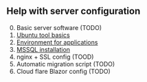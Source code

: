 ## Help with server configuration
0. Basic server software (TODO)
1. [Ubuntu tool basics](https://github.com/Zonit/Documentation/blob/main/Server/Install.md)
2. [Environment for applications](https://github.com/Zonit/Documentation/blob/main/Server/Environment.md)
3. [MSSQL installation](https://github.com/Zonit/Documentation/blob/main/Server/MSSQL.md)
4. nginx + SSL config (TOOD)
5. Automatic migration script (TODO)
6. Cloud flare Blazor config (TODO)